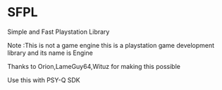 # SFPL
Simple and Fast Playstation Library

Note :This is not a game engine this is a playstation game development library and its name is Engine

Thanks to Orion,LameGuy64,Wituz for making this possible

Use this with PSY-Q SDK
